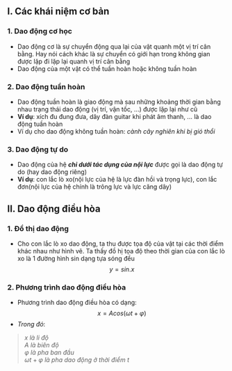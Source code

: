 ## I. Các khái niệm cơ bản
### 1. Dao động cơ học
- Dao động cơ là sự chuyển động qua lại của vật quanh một vị trí cân bằng. Hay nói cách khác là sự chuyển có giới hạn trong không gian được lặp đi lặp lại quanh vị trí cân bằng
- Dao động của một vật có thể tuần hoàn hoặc không tuần hoàn
### 2. Dao động tuần hoàn
- Dao động tuần hoàn là giao động mà sau những khoảng thời gian bằng nhau  trạng thái dao động (vị trí, vận tốc, ...) được lặp lại như cũ
- **Ví dụ**: xích đu đung đưa, dây đàn guitar khi phát âm thanh, ... là dao động tuần hoàn
- Ví dụ cho dao động không tuần hoàn: *cành cây nghiên khi bị gió thổi*
### 3. Dao động tự do
- Dao động của hệ ***chỉ dưới tác dụng của nội lực*** được gọi là dao động tự do (hay dao động riêng)
- **Ví dụ**: con lắc lò xo(nội lực của hệ là lực đàn hồi và trọng lực), con lắc đơn(nội lực của hệ chính là trông lực và lực căng dây)
## II. Dao động điều hòa
### 1. Đồ thị dao động
- Cho con lắc lò xo dao động, ta thu được tọa độ của vật tại các thời điểm khác nhau như hình vẽ. Ta thấy đồ hị tọa độ theo thời gian của con lắc lò xo là 1 đường hình sin dạng tựa sóng đều $$y = sin.x$$
### 2. Phương trình dao động điều hòa
- Phương trình dao động điều hòa có dạng:
$$x = Acos(\omega t + \varphi)$$
- *Trong đó*: 
> $x$ *là li độ*<br>$A$ *là biên độ*<br>$\varphi$ *là pha ban đầu*<br>$\omega t + \varphi$ *là pha dao động ở thời điểm* $t$
